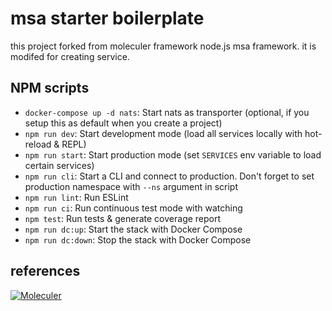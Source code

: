 

# msa starter boilerplate 

 this project forked from moleculer framework node.js msa framework. it is modifed for creating service.

## NPM scripts
- `docker-compose up -d nats`: Start nats as transporter (optional, if you setup this as default when you create a project)
- `npm run dev`: Start development mode (load all services locally with hot-reload & REPL)
- `npm run start`: Start production mode (set `SERVICES` env variable to load certain services)
- `npm run cli`: Start a CLI and connect to production. Don't forget to set production namespace with `--ns` argument in script
- `npm run lint`: Run ESLint
- `npm run ci`: Run continuous test mode with watching
- `npm test`: Run tests & generate coverage report
- `npm run dc:up`: Start the stack with Docker Compose
- `npm run dc:down`: Stop the stack with Docker Compose


## references
[![Moleculer](https://badgen.net/badge/Powered%20by/Moleculer/0e83cd)](https://moleculer.services)
